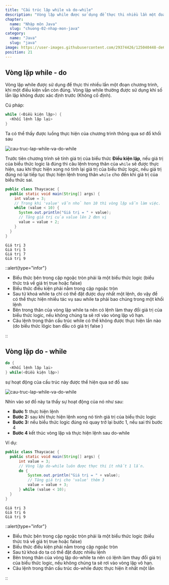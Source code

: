 ```yaml
---
title: "Cấu trúc lặp while và do-while"
description: "Vòng lặp while được sử dụng để thực thi nhiều lần một đoạn chương trình, khi một điều kiện vẫn còn đúng. Vòng lặp while thường được sử dụng khi số lần lặp không được xác định trước"
chapter:
  name: "Nhập môn Java"
  slug: "chuong-02-nhap-mon-java"
category:
  name: "Java"
  slug: "java"
image: https://user-images.githubusercontent.com/29374426/125040448-de6e1b80-e0c1-11eb-935f-2d0b21cab63f.png
position: 21
---
```


## Vòng lặp while - do

Vòng lặp while được sử dụng để thực thi nhiều lần một đoạn chương trình, khi một điều kiện vẫn còn đúng. Vòng lặp while thường được sử dụng khi số lần lặp không được xác định trước (Không cố định).

Cú pháp:

```java
while (<Điều kiện lặp>) {
  <Khối lệnh lặp lại>
}
```

Ta có thể thấy được luồng thực hiện của chương trình thông qua sơ đồ khối sau

![cau-truc-lap-while-va-do-while](https://user-images.githubusercontent.com/29374426/125040448-de6e1b80-e0c1-11eb-935f-2d0b21cab63f.png)

Trước tiên chương trình sẽ tính giá trị của biểu thức **Điều kiện lặp**, nếu giá trị của biểu thức logic là đúng thì câu lệnh trong thân của `while` sẽ được thực hiện, sau khi thực hiện xong nó tính lại giá trị của biểu thức logic, nếu giá trị đúng nó lại tiếp tục thực hiện lệnh trong thân `while` cho đến khi giá trị của biểu thức sai.

```java
public class Thaycacac {
  public static void main(String[] args) {
    int value = 3;
    // Trong khi 'value' vẫn nhỏ hơn 10 thì vòng lặp vẫn làm việc.
    while (value < 10) {
      System.out.println("Giá trị = " + value);
      // Tăng giá trị của value lên 2 đơn vị
      value = value + 2;
    }
  }
}
```

<content-result>
    <code>Giá trị 3</code><br/>
    <code>Giá trị 5</code><br/>
    <code>Giá trị 7</code><br/>
    <code>Giá trị 9</code>
</content-result>

::alert{type="infor"}

  <ul>
    <li>Biểu thức bên trong cặp ngoặc tròn phải là một biểu thức logic (biểu thức trả về giá trị true hoặc false)</li>
    <li>Biểu thức điều kiện phải nằm trong cặp ngoặc tròn</li>
    <li>Sau từ khoá while ta chỉ có thể đặt được duy nhất một lệnh, do vậy để có thể thực hiện nhiều tác vụ sau while ta phải bao chúng trong một khối lệnh</li>
    <li>Bên trong thân của vòng lặp while ta nên có lệnh làm thay đổi giá trị của biểu thức logic, nếu không chúng ta sẽ rơi vào vòng lặp vô hạn.</li>
    <li>Câu lệnh trong thân cấu trúc while có thể không được thực hiện lần nào (do biểu thức lôgic ban đầu có giá trị false )</li>
  </ul>
::

## Vòng lặp do - while

```java
do {
  <Khối lệnh lặp lại>
} while(<Điều kiện lặp>)
```

sự hoạt động của cấu trúc này được thể hiện qua sơ đồ sau

![cau-truc-lap-while-va-do-while](https://user-images.githubusercontent.com/29374426/125040504-f04fbe80-e0c1-11eb-82cd-dc68da15782e.png)

Nhìn vào sơ đồ này ta thấy sự hoạt động của nó như sau:

- **Bước 1:** thực hiện lệnh
- **Bước 2:** sau khi thực hiện lệnh xong nó tính giá trị của biểu thức logic
- **Bước 3:** nếu biểu thức logic đúng nó quay trở lại bước 1, nếu sai thì bước 4
- **Bước 4** kết thúc vòng lặp và thực hiện lệnh sau do-while

Ví dụ:

```java
public class Thaycacac {
  public static void main(String[] args) {
      int value = 3;
      // Vòng lặp do-while luôn được thực thi ít nhất 1 lần.
      do {
          System.out.println("Giá trị = " + value);
          // Tăng giá trị cho 'value' thêm 3
          value = value + 3;
      } while (value < 10);
  }
}
```

<content-result>
    <code>Giá trị 3</code><br/>
    <code>Giá trị 6</code><br/>
    <code>Giá trị 9</code>
</content-result>

::alert{type="infor"}

  <ul>
    <li>Biểu thức bên trong cặp ngoặc tròn phải là một biểu thức logic (biểu thức trả về giá trị true hoặc false)</li>
    <li>Biểu thức điều kiện phải nằm trong cặp ngoặc tròn</li>
    <li>Sau từ khoá do ta có thể đặt được nhiều lệnh</li>
    <li>Bên trong thân của vòng lặp do-while ta nên có lệnh làm thay đổi giá trị của biểu thức logic, nếu không chúng ta sẽ rơi vào vòng lặp vô hạn.</li>
    <li>Câu lệnh trong thân cấu trúc do-while được thực hiện ít nhất một lần</li>
  </ul>
::
